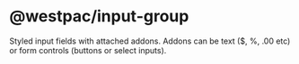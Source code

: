 # @westpac/input-group

Styled input fields with attached addons. Addons can be text ($, %, .00 etc) or form controls (buttons or select inputs).
